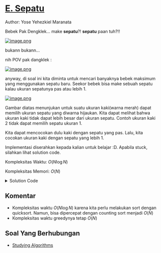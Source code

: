 # [E. Sepatu](https://tlx.toki.id/courses/competitive/chapters/06/problems/E)

Author: Yose Yehezkiel Maranata

Bebek Pak Dengklek... make **sepatu**?! **sepatu** paan tuh?!!

[![image.png](https://i.postimg.cc/jd0hTSbB/image.png)](https://postimg.cc/c6h3MZ6c)

bukann bukann...

nih POV pak dangklek : 

[![image.png](https://i.postimg.cc/cHGJH2L1/image.png)](https://postimg.cc/67zKbHZF)

anyway, di soal ini kita diminta untuk mencari banyaknya bebek maksimum yang menggunakan sepatu baru. Seekor bebek bisa make sebuah sepatu kalau ukuran sepatunya pas atau lebih 1. 

[![image.png](https://i.postimg.cc/N047t3tT/image.png)](https://postimg.cc/B8j1cwXQ)

Gambar diatas menunjukan untuk suatu ukuran kaki(warna merah) dapat memilih ukuran sepatu yang diwarna hijaukan. Kita dapat melihat bahwa ukuran kaki tidak dapat lebih besar dari ukuran sepatu. Contoh ukuran kaki 2 tidak dapat memilih sepatu ukuran 1. 

Kita dapat mencocokan dulu kaki dengan sepatu yang pas. Lalu, kita cocokan ukuran kaki dengan sepatu yang lebih 1. 

Implementasi diserahkan kepada kalian untuk belajar :D. Apabila stuck, silahkan lihat solution code.

Kompleksitas Waktu: $O(N \log N)$

Kompleksitas Memori: $O(N)$

<details>
  <summary>Solution Code</summary>

```c++
#include <bits/stdc++.h>

using namespace std;

int main() {
  int n, m;
  cin >> n >> m;
  int freq[100005];
  vector<int> bebek(n);

  for (int i = 0; i < n; i++) cin >> bebek[i];
  sort(bebek.begin(), bebek.end());

  memset(freq, 0, sizeof freq);
  for (int i = 0; i < m; i++) {
    int a;
    cin >> a;
    freq[a]++;
  }

  int cnt = 0;
  for (int a : bebek) {
    if (freq[a] > 0)
      cnt++, freq[a]--;
    else if (freq[a + 1] > 0)
      cnt++, freq[a + 1]--;
  }
  cout << cnt << endl;
}
```
</details>


## Komentar
    
- Kompleksitas waktu $O(N \log N)$ karena kita perlu melakukan sort dengan quicksort. Namun, bisa dipercepat dengan counting sort menjadi $O(N)$ 
- Kompleksitas waktu greedynya tetap $O(N)$




## Soal Yang Berhubungan
    
- [Studying Algorithms](https://codeforces.com/gym/102951/problem/B)


